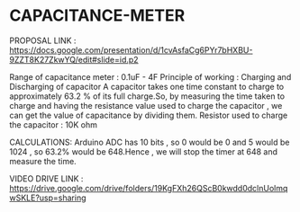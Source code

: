 # CAPACITANCE-METER

PROPOSAL LINK : https://docs.google.com/presentation/d/1cvAsfaCg6PYr7bHXBU-9ZZT8K27ZkwYQ/edit#slide=id.p2

Range of capacitance meter : 0.1uF - 4F
Principle of working : Charging and Discharging of capacitor
                     A capacitor takes one time constant to charge to approximately 63.2 % of its full charge.So, by measuring the time taken to charge and having the                        resistance value used to charge the capacitor , we can get the value of capacitance by dividing them.
Resistor used to charge the capacitor : 10K ohm

CALCULATIONS:
Arduino ADC has 10 bits , so 0 would be 0 and 5 would be 1024 , so 63.2% would be 648.Hence , we will stop the timer at 648 and measure the time.

VIDEO DRIVE LINK : https://drive.google.com/drive/folders/19KgFXh26QScB0kwdd0dclnUolmqwSKLE?usp=sharing

